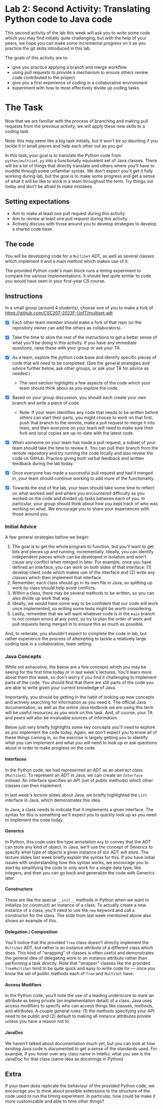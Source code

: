 # Lab 2: Second Activity: Translating Python code to Java code

This second activity of the lab this week will ask you to write some code which you may
find initially quite challenging, but with the help of your peers, we hope you can make
some incremental progress on it as you practice the git skills introduced in this lab.

The goals of this activity are to:
- give you practice applying a branch and merge workflow
- using pull requests to provide a mechanism to ensure others review code contributed
  to the project
- give you a first experience of coding in a collaborative environment
- experiment with how to most effectively divide up coding tasks

# The Task

Now that we are familiar with the process of branching and making pull requests from the
previous activity, we will apply these new skills to a coding task.

Note: this may seem like a big task initially, but it won't be so daunting if you tackle it
in small pieces and help each other out as you go!

In this task, your goal is to translate the Python code from `python/multiset.py` into a
functionally equivalent set of Java classes. There will be a lot of things that directly
translate and others where you'll have to muddle through some unfamiliar syntax. We don't
expect you'll get it fully working during lab, but the goal is to make some progress and
get a sense of what it will be like to work in a team throughout the term. Try things out
today and don't be afraid to make mistakes.

## Setting expectations
- Aim to make at least one pull request during this activity.
- Aim to review at least one pull request during this activity.
- Actively discuss with those around you to develop strategies to develop a shared code base.

## The code

You will be developing code for a `MultiSet` ADT, as well as several classes which implement it and
a main method which makes use of it.

The provided Python code's main block runs a timing experiment to compare the various implementations.
It should feel quite similar to code you would have seen in your first-year CS course.

## Instructions

In a small group (around 4 students), choose one of you to make a fork of
https://github.com/CSC207-2023F-UofT/multiset-adt 

- [x] Each other team member should make a fork of that repo (or the repository owner can add the others
  as collaborators).

- [x] Take the time to skim the rest of the instructions to get a better sense of what you'll be doing
  in this activity. If you have any immediate questions, raise these with your group or ask your TA.

- [x] As a team, explore the python code base and identify specific pieces of code that will need to
  be completed. (See the general strategies and advice further below, ask other groups, or
  ask your TA for advice as needed.)
    - The next section highlights a few aspects of the code which your team should think about as you
      explore the code.

- [x] Based on your group discussion, you should each create your own branch and write a piece of code.
  - Note: If your team identifies any code that needs to be written before others can start their parts,
  you might choose to work on that first, push that branch to the remote, make a pull request to merge it
  into main, and then everyone on your team will need to make sure their fork and local copies are
  up-to-date with the latest code.

- [x] When someone on your team has made a pull request, a subset of your team should take the time
  to review it. You can pull their branch from the remote repository and try running the code locally
  and also review the code on GitHub. Practice giving both verbal feedback and written feedback
  during the lab today.

- [x] Once everyone has made a successful pull request and had it merged in, your team should continue
  working to add more of the functionality.

- [x] Towards the end of the lab, your team should take some time to reflect on what worked well
  and where you encountered difficulty as you worked on the code and divided up tasks between each
  of you. In particular, your group should think about how you kept track of who was working
  on what. We encourage you to share your experiences with those around you.

### Initial Advice
A few general strategies before we begin:

1. The goal is to get the whole program to function, but you'll want to get bits and pieces up and
   running, incrementally. Ideally, you can identify independent pieces which can be developed in isolation
   and won't cause any conflict when merged in later. For example, once you have defined an interface, you
   can work on both sides of that interface: (1) develop client code which makes use of the interface and
   (2) write any classes which then implement that interface.
2. Remember, each class should go in its own file in Java, so splitting up work by class should help
   avoid conflicts.
3. Within a class, there may be several methods to be written, so you can also divide up work that way.
4. Ideally, we would have some way to be confident that our code will work once implemented, so writing
   some tests might be worth considering.
5. Lastly, remember that we will want whatever code is in the `main` branch to not contain errors at any point,
   so try to plan the order of work and pull requests being merged in to ensure this as much as possible.

And, to reiterate, you shouldn't expect to complete the code in lab, but rather experience the process
of attempting to tackle a relatively large coding task in a collaborative, team setting.

### Java Concepts

While not exhaustive, the below are a few concepts which you may be seeing for the first time today
or in last week's lectures. You'll learn more about them this week, so don't worry if you find it
challenging to implement parts of the code. You should find that there are still parts of the code
you are able to write given your current knowledge of Java.

Importantly, you should be getting in the habit of looking up new concepts and actively searching
for information as you need it. The official Java documentation, as well as the online Java textbook
we are using this term will be useful resources as you work on this task. And, of course, your TA and
peers will also be invaluable sources of information.

Below just very briefly highlights some key concepts you'll need to explore as you implement the code
today. Again, we don't expect you to know all of these things coming in, so the exercise is largely
getting you to identify what you can implement and what you will need to look up or ask questions about
in order to make progress on the code.

#### Interfaces

In the Python code, we had represented an ADT as an abstract class (`MultiSet`). To represent an ADT in Java,
we can create an `Interface` instead. An interface specifies an API (set of public methods) which
other classes can then implement.

In last week's lecture slides about Java, we briefly highlighted the `List` interface in Java, which demonstrates this idea.

In Java, a class needs to indicate that it implements a given interface. The syntax for this is something
we'll expect you to quickly look up as you need to implement the code today.

#### Generics

In Python, this code uses the type annotation `Any` to convey that the ADT can store any kind of object.
In Java, we'll use the concept of Generics to specify what type of objects a given instance of our ADT
will store. The lecture slides last week briefly explain the syntax for this. If you have initial
issues with understanding how this syntax works, we encourage you to start by simplifying the code to
only work for a single data type, like integers, and then you can go back and generalize the code with
Generics later.

#### Constructors

These are like the special `__init__` methods in Python when we want to initialize (or construct) an
instance of a class. To actually create a new instance of a class, you'll need to use the `new` keyword
and call a constructor for the class. The slide from last week mentioned above also shows an example of this.

#### Delegation / Composition

You'll notice that the provided `Tree` class doesn't directly implement the `MultiSet` ADT, but rather
is an instance attribute of a different class which does. This kind of "wrapping" of classes is often
useful and demonstrates the general idea of delegating work to an instance attribute rather than
performing a task directly. Note that "wrapper" classes like the provided `TreeMultiSet` tend to be
quite quick and easy to write code for — once you know the set of public methods each of `Tree` and
`MultiSet` have.

#### Access Modifiers

In the Python code, you'll note the use of a leading underscore to mark an attribute as being private
(an implementation detail) of a class. Java uses access modifiers to specify who can access things like
classes, methods, and attributes. A couple general rules: (1) the methods specifying your API need to be
public and (2) default to making all instance attributes private unless you have a reason not to.

#### JavaDoc

We haven't talked about documentation much yet, but you can look at how existing Java code is
documented to get a sense of the standards used. For example, if you hover over any class name
in IntelliJ, what you see is the JavaDoc for that class (same idea as docstrings in Python)

## Extra

If your team does replicate the behaviour of the provided Python code, we encourage
you to think about possible extensions to the structure of the code used to run
the timing experiment. In particular, how could be make it more customizable and
able to time other things?